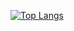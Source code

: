 [![Top Langs](https://github-readme-stats.vercel.app/api/top-langs/?username=K-Kizuku
)](https://github.com/anuraghazra/github-readme-stats)


<!--
**K-Kizuku/K-Kizuku** is a ✨ _special_ ✨ repository because its `README.md` (this file) appears on your GitHub profile.

Here are some ideas to get you started:

- 🔭 I’m currently working on ...
- 🌱 I’m currently learning ...
- 👯 I’m looking to collaborate on ...
- 🤔 I’m looking for help with ...
- 💬 Ask me about ...
- 📫 How to reach me: ...
- 😄 Pronouns: ...
- ⚡ Fun fact: ...
-->
